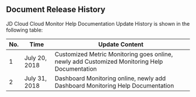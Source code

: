 ## Document Release History

JD Cloud Cloud Monitor Help Documentation Update History is shown in the following table:

No.|Time|Update Content
---|---|---
 1 |July 20, 2018|Customized Metric Monitoring goes online, newly add Customized Monitoring Help Documentation
 2 |July 31, 2018|Dashboard Monitoring online, newly add Dashboard Monitoring Help Documentation
